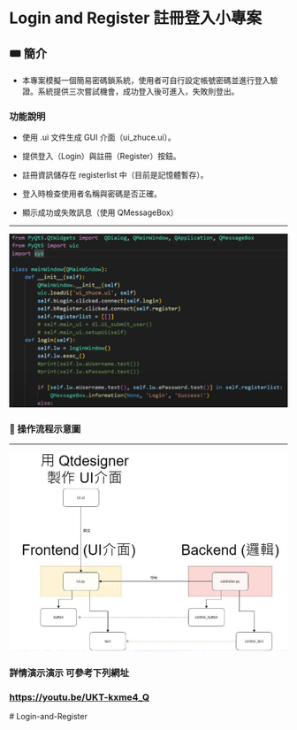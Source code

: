 # Login and Register 註冊登入小專案

## 🎟️ 簡介
 
- 本專案模擬一個簡易密碼鎖系統，使用者可自行設定帳號密碼並進行登入驗證。系統提供三次嘗試機會，成功登入後可進入，失敗則登出。

### 功能說明

- 使用 .ui 文件生成 GUI 介面（ui_zhuce.ui）。

- 提供登入（Login）與註冊（Register）按鈕。

- 註冊資訊儲存在 registerlist 中（目前是記憶體暫存）。

- 登入時檢查使用者名稱與密碼是否正確。

- 顯示成功或失敗訊息（使用 QMessageBox）

---
<div align="center">
  <img src="shot2.png" alt="Application Screenshot 1" width="800"/>
</div>

### 📸 操作流程示意圖

---
<div align="center">
  <img src="shot1.png" alt="Application Screenshot 1" width="800"/>
</div>

### 詳情演示演示 可參考下列網址

### https://youtu.be/UKT-kxme4_Q
#   L o g i n - a n d - R e g i s t e r 
 
 